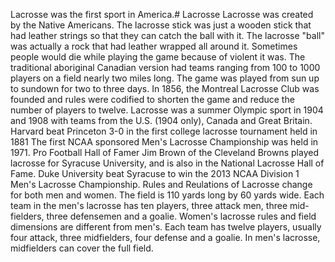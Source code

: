 Lacrosse was the first sport in America.# Lacrosse
Lacrosse was created by the Native Americans.
The lacrosse stick was just a wooden stick that had leather strings so that they can catch the ball with it.
The lacrosse "ball" was actually a rock that had leather wrapped all around it.
Sometimes people would die while playing the game because of violent it was.
The traditional aboriginal Canadian version had teams ranging from 100 to 1000 players on a field nearly two miles long. The game was played from sun up to sundown for two to three days.
In 1856, the Montreal Lacrosse Club was founded and rules were codified to shorten the game and reduce the number of players to twelve.
Lacrosse was a summer Olympic sport in 1904 and 1908 with teams from the U.S. (1904 only), Canada and Great Britain.
Harvard beat Princeton 3-0 in the first college lacrosse tournament held in 1881
The first NCAA sponsored Men's Lacrosse Championship was held in 1971.
Pro Football Hall of Famer Jim Brown of the Cleveland Browns played lacrosse for Syracuse University, and is also in the National Lacrosse Hall of Fame.
Duke University beat Syracuse to win the 2013 NCAA Division 1 Men's Lacrosse Championship.
Rules and Reulations of Lacrosse change for both men and women.
The field is 110 yards long by 60 yards wide.
Each team in the men's lacrosse has ten players, three attack men, three mid-fielders, three defensemen and a goalie.
Women's lacrosse rules and field dimensions are different from men's.
Each team has twelve players, usually four attack, three midfielders, four defense and a goalie.
In men's lacrosse, midfielders can cover the full field.
